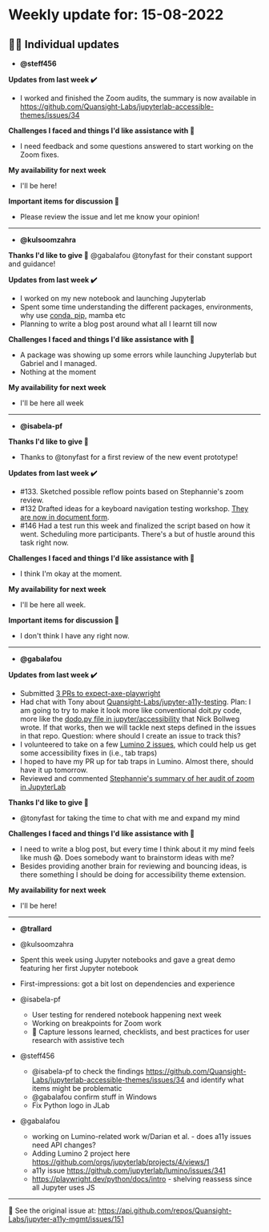 # Weekly update for: 15-08-2022

## :singer: Individual updates

- **@steff456** 

 **Updates from last week :heavy_check_mark:**
- I worked and finished the Zoom audits, the summary is now available in https://github.com/Quansight-Labs/jupyterlab-accessible-themes/issues/34

**Challenges I faced and things I'd like assistance with 🙏**
- I need feedback and some questions answered to start working on the Zoom fixes.

**My availability for next week**
- I'll be here!

**Important items for discussion 💬**
- Please review the issue and let me know your opinion! 
---

- **@kulsoomzahra** 

 **Thanks I'd like to give 🙌**
@gabalafou @tonyfast for their constant support and guidance! 

**Updates from last week :heavy_check_mark:**
- I worked on my new notebook and launching Jupyterlab 
- Spent some time understanding the different packages, environments, why use [conda, pip,](https://www.anaconda.com/blog/understanding-conda-and-pip) mamba etc
- Planning to write a blog post around what all I learnt till now

**Challenges I faced and things I'd like assistance with 🙏**
- A package was showing up some errors while launching Jupyterlab but Gabriel and I managed.
- Nothing at the moment

**My availability for next week**
- I'll be here all week
 
---

- **@isabela-pf** 

 **Thanks I'd like to give 🙌**
- Thanks to @tonyfast for a first review of the new event prototype!

**Updates from last week :heavy_check_mark:**

- #133. Sketched possible reflow points based on Stephannie's zoom review.
- #132 Drafted ideas for a keyboard navigation testing workshop. [They are now in document form](https://github.com/isabela-pf/a11y-events/pull/8).
- #146 Had a test run this week and finalized the script based on how it went. Scheduling more participants. There's a but of hustle around this task right now.

**Challenges I faced and things I'd like assistance with 🙏**
- I think I'm okay at the moment.

**My availability for next week**
- I'll be here all week.

**Important items for discussion 💬**
- I don't think I have any right now. 
---

- **@gabalafou** 

 **Updates from last week :heavy_check_mark:**
- Submitted [3 PRs to expect-axe-playwright](https://github.com/Widen/expect-axe-playwright/issues/21#issuecomment-1211764654)
- Had chat with Tony about [Quansight-Labs/jupyter-a11y-testing](https://github.com/Quansight-Labs/jupyter-a11y-testing). Plan: I am going to try to make it look more like conventional doit.py code, more like the [dodo.py file in jupyter/accessibility](https://github.com/jupyter/accessibility/blob/main/dodo.py) that Nick Bollweg wrote. If that works, then we will tackle next steps defined in the issues in that repo. Question: where should I create an issue to track this?
- I volunteered to take on a few [Lumino 2 issues](https://github.com/orgs/jupyterlab/projects/4), which could help us get some accessibility fixes in (i.e., tab traps)
- I hoped to have my PR up for tab traps in Lumino. Almost there, should have it up tomorrow.
- Reviewed and commented [Stephannie's summary of her audit of zoom in JupyterLab](https://github.com/Quansight-Labs/jupyterlab-accessible-themes/issues/34)

**Thanks I'd like to give 🙌**
- @tonyfast for taking the time to chat with me and expand my mind

**Challenges I faced and things I'd like assistance with 🙏**
- I need to write a blog post, but every time I think about it my mind feels like mush 😱. Does somebody want to brainstorm ideas with me?
- Besides providing another brain for reviewing and bouncing ideas, is there something I should be doing for accessibility theme extension.

**My availability for next week**
- I'll be here! 
---

- **@trallard** 

 - @kulsoomzahra
  - Spent this week using Jupyter notebooks and gave a great demo featuring her first Jupyter notebook
  - First-impressions: got a bit lost on dependencies and experience
- @isabela-pf 
  - User testing for rendered notebook happening next week 
  - Working on breakpoints for Zoom work
  - 📝 Capture lessons learned, checklists, and best practices for user research with assistive tech
- @steff456  
  - @isabela-pf  to check the findings https://github.com/Quansight-Labs/jupyterlab-accessible-themes/issues/34 and identify what items might be problematic
  - @gabalafou confirm stuff in Windows
  - Fix Python logo in JLab
- @gabalafou 
  - working on Lumino-related work w/Darian et al. - does a11y issues need API changes?
  - Adding Lumino 2 project here https://github.com/orgs/jupyterlab/projects/4/views/1 
  - a11y issue https://github.com/jupyterlab/lumino/issues/341
  - https://playwright.dev/python/docs/intro  - shelving reassess since all Jupyter uses JS 
  
 
---


:link: See the original issue at: <https://api.github.com/repos/Quansight-Labs/jupyter-a11y-mgmt/issues/151>

